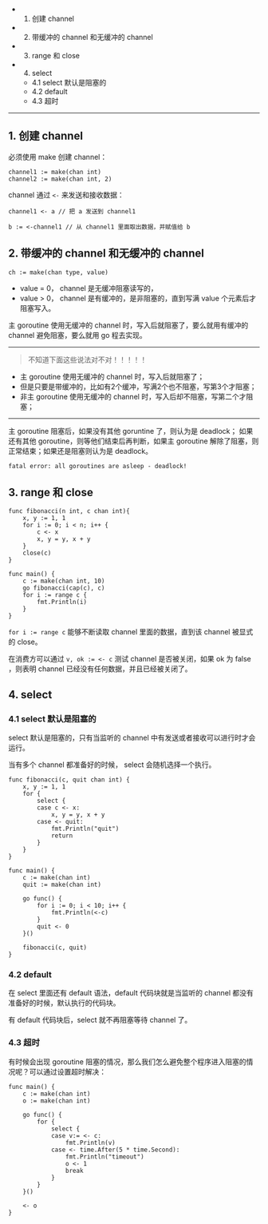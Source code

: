 * 1. 创建 channel
* 2. 带缓冲的 channel 和无缓冲的 channel
* 3. range 和 close
* 4. select
    * 4.1 select 默认是阻塞的
    * 4.2 default
    * 4.3 超时

---

## 1. 创建 channel

必须使用 make 创建 channel：

```
channel1 := make(chan int)
channel2 := make(chan int, 2)
```

channel 通过 `<-` 来发送和接收数据：

```
channel1 <- a // 把 a 发送到 channel1

b := <-channel1 // 从 channel1 里面取出数据，并赋值给 b
```

## 2. 带缓冲的 channel 和无缓冲的 channel

`ch := make(chan type, value)`

* value = 0， channel 是无缓冲阻塞读写的，
* value > 0， channel 是有缓冲的，是非阻塞的，直到写满 value 个元素后才阻塞写入。

主 goroutine 使用无缓冲的 channel 时，写入后就阻塞了，要么就用有缓冲的 channel 避免阻塞，要么就用 go 程去实现。

---

> 不知道下面这些说法对不对！！！！！
* 主 goroutine 使用无缓冲的 channel 时，写入后就阻塞了；
* 但是只要是带缓冲的，比如有2个缓冲，写满2个也不阻塞，写第3个才阻塞；
* 非主 goroutine 使用无缓冲的 channel 时，写入后却不阻塞，写第二个才阻塞；

---

主 goroutine 阻塞后，如果没有其他 goruntine 了，则认为是 deadlock；
如果还有其他 goroutine，则等他们结束后再判断，如果主 goroutine 解除了阻塞，则正常结束；如果还是阻塞则认为是 deadlock。

`fatal error: all goroutines are asleep - deadlock!`

## 3. range 和 close

```
func fibonacci(n int, c chan int){
    x, y := 1, 1
    for i := 0; i < n; i++ {
        c <- x
        x, y = y, x + y
    }
    close(c)
}

func main() {
    c := make(chan int, 10)
    go fibonacci(cap(c), c)
    for i := range c {
        fmt.Println(i)
    }
}
```

`for i := range c` 能够不断读取 channel 里面的数据，直到该 channel 被显式的 close。

在消费方可以通过 `v, ok := <- c` 测试 channel 是否被关闭，如果 ok 为 false ，则表明 channel 已经没有任何数据，并且已经被关闭了。

## 4. select

### 4.1 select 默认是阻塞的

select 默认是阻塞的，只有当监听的 channel 中有发送或者接收可以进行时才会运行。

当有多个 channel 都准备好的时候， select 会随机选择一个执行。

```
func fibonacci(c, quit chan int) {
    x, y := 1, 1
    for {
        select {
        case c <- x:
            x, y = y, x + y
        case <- quit:
            fmt.Println("quit")
            return
        }
    }
}

func main() {
    c := make(chan int)
    quit := make(chan int)
    
    go func() {
        for i := 0; i < 10; i++ {
            fmt.Println(<-c)
        }
        quit <- 0
    }()
    
    fibonacci(c, quit)
}
```

### 4.2 default

在 select 里面还有 default 语法，default 代码块就是当监听的 channel 都没有准备好的时候，默认执行的代码块。

有 default 代码块后，select 就不再阻塞等待 channel 了。

### 4.3  超时

有时候会出现 goroutine 阻塞的情况，那么我们怎么避免整个程序进入阻塞的情况呢？可以通过设置超时解决：

```
func main() {
    c := make(chan int)
    o := make(chan int)
    
    go func() {
        for {
            select {
            case v:= <- c:
                fmt.Println(v)
            case <- time.After(5 * time.Second):
                fmt.Println("timeout")
                o <- 1
                break
            }
        }
    }()
    
    <- o
}
```
